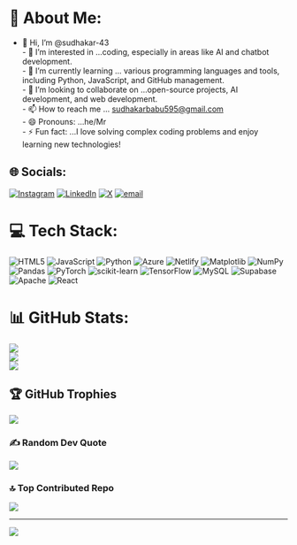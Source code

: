 # 💫 About Me:
- 👋 Hi, I’m @sudhakar-43<br>- 👀 I’m interested in ...coding, especially in areas like AI and chatbot development.<br>- 🌱 I’m currently learning ... various programming languages and tools, including Python, JavaScript, and GitHub management.<br>- 💞️ I’m looking to collaborate on ...open-source projects, AI development, and web development.<br>- 📫 How to reach me ... sudhakarbabu595@gmail.com<br>- 😄 Pronouns: ...he/Mr<br>- ⚡ Fun fact: ...I love solving complex coding problems and enjoy learning new technologies!<br>


## 🌐 Socials:
[![Instagram](https://img.shields.io/badge/Instagram-%23E4405F.svg?logo=Instagram&logoColor=white)](https://instagram.com/sudhakar._.43) [![LinkedIn](https://img.shields.io/badge/LinkedIn-%230077B5.svg?logo=linkedin&logoColor=white)](https://linkedin.com/in/sudhakarprathipati) [![X](https://img.shields.io/badge/X-black.svg?logo=X&logoColor=white)](https://x.com/ben0632h) [![email](https://img.shields.io/badge/Email-D14836?logo=gmail&logoColor=white)](mailto:sudhakarbabu595@gmail.com) 

# 💻 Tech Stack:
![HTML5](https://img.shields.io/badge/html5-%23E34F26.svg?style=for-the-badge&logo=html5&logoColor=white) ![JavaScript](https://img.shields.io/badge/javascript-%23323330.svg?style=for-the-badge&logo=javascript&logoColor=%23F7DF1E) ![Python](https://img.shields.io/badge/python-3670A0?style=for-the-badge&logo=python&logoColor=ffdd54) ![Azure](https://img.shields.io/badge/azure-%230072C6.svg?style=for-the-badge&logo=microsoftazure&logoColor=white) ![Netlify](https://img.shields.io/badge/netlify-%23000000.svg?style=for-the-badge&logo=netlify&logoColor=#00C7B7) ![Matplotlib](https://img.shields.io/badge/Matplotlib-%23ffffff.svg?style=for-the-badge&logo=Matplotlib&logoColor=black) ![NumPy](https://img.shields.io/badge/numpy-%23013243.svg?style=for-the-badge&logo=numpy&logoColor=white) ![Pandas](https://img.shields.io/badge/pandas-%23150458.svg?style=for-the-badge&logo=pandas&logoColor=white) ![PyTorch](https://img.shields.io/badge/PyTorch-%23EE4C2C.svg?style=for-the-badge&logo=PyTorch&logoColor=white) ![scikit-learn](https://img.shields.io/badge/scikit--learn-%23F7931E.svg?style=for-the-badge&logo=scikit-learn&logoColor=white) ![TensorFlow](https://img.shields.io/badge/TensorFlow-%23FF6F00.svg?style=for-the-badge&logo=TensorFlow&logoColor=white) ![MySQL](https://img.shields.io/badge/mysql-4479A1.svg?style=for-the-badge&logo=mysql&logoColor=white) ![Supabase](https://img.shields.io/badge/Supabase-3ECF8E?style=for-the-badge&logo=supabase&logoColor=white) ![Apache](https://img.shields.io/badge/apache-%23D42029.svg?style=for-the-badge&logo=apache&logoColor=white) ![React](https://img.shields.io/badge/react-%2320232a.svg?style=for-the-badge&logo=react&logoColor=%2361DAFB)
# 📊 GitHub Stats:
![](https://github-readme-stats.vercel.app/api?username=sudhakar-43&theme=dark&hide_border=false&include_all_commits=true&count_private=true)<br/>
![](https://nirzak-streak-stats.vercel.app/?user=sudhakar-43&theme=dark&hide_border=false)<br/>
![](https://github-readme-stats.vercel.app/api/top-langs/?username=sudhakar-43&theme=dark&hide_border=false&include_all_commits=true&count_private=true&layout=compact)

## 🏆 GitHub Trophies
![](https://github-profile-trophy.vercel.app/?username=sudhakar-43&theme=radical&no-frame=false&no-bg=false&margin-w=4)

### ✍️ Random Dev Quote
![](https://quotes-github-readme.vercel.app/api?type=horizontal&theme=tokyonight)

### 🔝 Top Contributed Repo
![](https://github-contributor-stats.vercel.app/api?username=sudhakar-43&limit=5&theme=dark&combine_all_yearly_contributions=true)

---
[![](https://visitcount.itsvg.in/api?id=sudhakar-43&icon=1&color=1)](https://visitcount.itsvg.in)

<!-- Proudly created with GPRM ( https://gprm.itsvg.in ) -->
